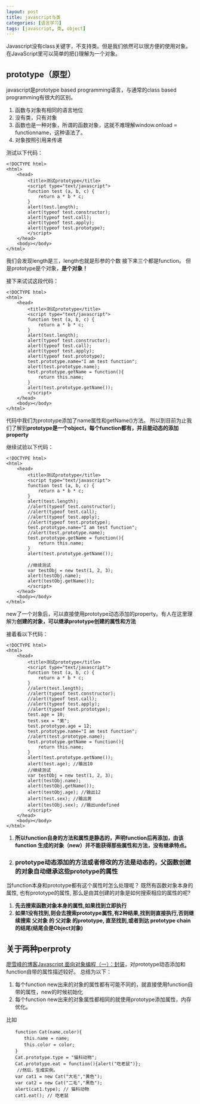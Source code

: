 ```yaml
---
layout: post
title: javascript与类
categories: [语言学习]
tags: [javascript, 类, object]
---
```

Javascript没有class关键字，不支持类。但是我们依然可以很方便的使用对象。在JavaScript里可以简单的把{}理解为一个对象。

## prototype（原型）
javascript是prototype based programming语言，与通常的class based programming有很大的区别。

1. 函数与对象有相同的语言地位
2. 没有类，只有对象
3. 函数也是一种对象，所谓的函数对象，这就不难理解window.onload = functionname，这种语法了。
4. 对象按照引用来传递

测试以下代码：

```
<!DOCTYPE html>
<html>
	<head>
		<title>测试prototype</title>
		<script type="text/javascript">
		function test (a, b, c) {
			return a * b * c;
		}
		alert(test.length);
		alert(typeof test.constructor);
		alert(typeof test.call);
		alert(typeof test.apply);
		alert(typeof test.prototype);
		</script>
	</head>
	<body></body>
</html>
```
我们会发现length是三，length也就是形参的个数
接下来三个都是function。
但是prototype是个对象，**是个对象！**

接下来试试这段代码：

```
<!DOCTYPE html>
<html>
	<head>
		<title>测试prototype</title>
		<script type="text/javascript">
		function test (a, b, c) {
			return a * b * c;
		}
		alert(test.length);
		alert(typeof test.constructor);
		alert(typeof test.call);
		alert(typeof test.apply);
		alert(typeof test.prototype);
		test.prototype.name="I am test function";
		alert(test.prototype.name);
		test.prototype.getName = function(){
			return this.name;
		}
		alert(test.prototype.getName());
		</script>
	</head>
	<body></body>
</html>
```
代码中我们为prototype添加了name属性和getName()方法。
所以到目前为止我们了解到**prototype是一个object，每个function都有，并且能动态的添加property**

继续试验以下代码：

```
<!DOCTYPE html>
<html>
	<head>
		<title>测试prototype</title>
		<script type="text/javascript">
		function test (a, b, c) {
			return a * b * c;
		}
		alert(test.length);
		//alert(typeof test.constructor);
		//alert(typeof test.call);
		//alert(typeof test.apply);
		//alert(typeof test.prototype);
		test.prototype.name="I am test function";
		//alert(test.prototype.name);
		test.prototype.getName = function(){
			return this.name;
		}
		alert(test.prototype.getName());

		//继续测试
		var testObj = new test(1, 2, 3);
		alert(testObj.name);
		alert(testObj.getName());
		</script>
	</head>
	<body></body>
</html>

```
new了一个对象后，可以直接使用prototype动态添加的property。有人在这里理解为**创建的对象，可以继承prototype创建的属性和方法**

接着看以下代码：

```
<!DOCTYPE html>
<html>
	<head>
		<title>测试prototype</title>
		<script type="text/javascript">
		function test (a, b, c) {
			return a * b * c;
		}
		//alert(test.length);
		//alert(typeof test.constructor);
		//alert(typeof test.call);
		//alert(typeof test.apply);
		//alert(typeof test.prototype);
		test.age = 10;
		test.sex = "男";
		test.prototype.age = 12;
		test.prototype.name="I am test function";
		//alert(test.prototype.name);
		test.prototype.getName = function(){
			return this.name;
		}
		alert(test.prototype.getName());
		alert(test.age); //输出10 
		//继续测试
		var testObj = new test(1, 2, 3);
		alert(testObj.name); 
		alert(testObj.getName());
		alert(testObj.age); //输出12
		alert(test.sex); //输出男
		alert(testObj.sex); //输出undefined
		</script>
	</head>
	<body></body>
</html>
```
1. **所以function自身的方法和属性是静态的，声明function后再添加，由该function 生成的对象（new）并不能获得那些属性和方法，没有继承特点。**

2. <h3>prototype动态添加的方法或者修改的方法是动态的，父函数创建的对象自动继承这些prototype的属性</h3>

当function本身和prototype都有这个属性时怎么处理呢？
既然有函数对象本身的属性, 也有prototype的属性, 那么是由其创建的对象是如何搜索相应的属性的呢?

1. **先去搜索函数对象本身的属性,如果找到立即执行**
2. **如果1没有找到,则会去搜索prototype属性,有2种结果,找到则直接执行,否则继续搜索 父对象 的 父对象 的prototype, 直至找到,或者到达 prototype chain 的结尾(结尾会是Object对象)**

## 关于两种perproty
[廖雪峰的博客Javascript 面向对象编程（一）：封装](http://www.ruanyifeng.com/blog/2010/05/object-oriented_javascript_encapsulation.html)，对prototype动态添加和function自带的属性描述较好。
总结为以下：

1. 每个function new出来的对象的属性都有可能不同的，就直接使用function自带的属性，new的时候初始化
2. 每个function new出来的对象属性都相同的就使用prototype添加属性，内存优化。

比如

```
　　function Cat(name,color){
　　　　this.name = name;
　　　　this.color = color;
　　}
　　Cat.prototype.type = "猫科动物";
　　Cat.prototype.eat = function(){alert("吃老鼠")};
	//然后，生成实例。
　　var cat1 = new Cat("大毛","黄色");
　　var cat2 = new Cat("二毛","黑色");
　　alert(cat1.type); // 猫科动物
　　cat1.eat(); // 吃老鼠
```